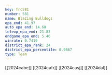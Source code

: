 ```yaml
---
key: frc581
number: 581
name: Blazing Bulldogs
epa_end: 41.97
auto_epa_end: 14.68
teleop_epa_end: 21.83
endgame_epa_end: 5.46
winrate: 0.7419
district_epa_rank: 24
district_epa_percentile: 0.9867
type: Team
---
```

[[2024cabe]]
[[2024cafr]]
[[2024casj]]
[[2024dal]]
